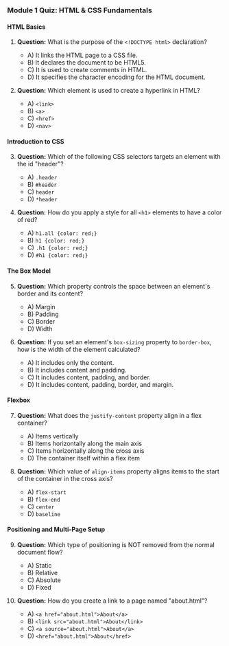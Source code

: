 
### Module 1 Quiz: HTML & CSS Fundamentals

#### HTML Basics
1. **Question:** What is the purpose of the `<!DOCTYPE html>` declaration?
   - A) It links the HTML page to a CSS file.
   - B) It declares the document to be HTML5.
   - C) It is used to create comments in HTML.
   - D) It specifies the character encoding for the HTML document.

2. **Question:** Which element is used to create a hyperlink in HTML?
   - A) `<link>`
   - B) `<a>`
   - C) `<href>`
   - D) `<nav>`

#### Introduction to CSS
3. **Question:** Which of the following CSS selectors targets an element with the id "header"?
   - A) `.header`
   - B) `#header`
   - C) `header`
   - D) `*header`

4. **Question:** How do you apply a style for all `<h1>` elements to have a color of red?
   - A) `h1.all {color: red;}`
   - B) `h1 {color: red;}`
   - C) `.h1 {color: red;}`
   - D) `#h1 {color: red;}`

#### The Box Model
5. **Question:** Which property controls the space between an element's border and its content?
   - A) Margin
   - B) Padding
   - C) Border
   - D) Width

6. **Question:** If you set an element's `box-sizing` property to `border-box`, how is the width of the element calculated?
   - A) It includes only the content.
   - B) It includes content and padding.
   - C) It includes content, padding, and border.
   - D) It includes content, padding, border, and margin.

#### Flexbox
7. **Question:** What does the `justify-content` property align in a flex container?
   - A) Items vertically
   - B) Items horizontally along the main axis
   - C) Items horizontally along the cross axis
   - D) The container itself within a flex item

8. **Question:** Which value of `align-items` property aligns items to the start of the container in the cross axis?
   - A) `flex-start`
   - B) `flex-end`
   - C) `center`
   - D) `baseline`

#### Positioning and Multi-Page Setup
9. **Question:** Which type of positioning is NOT removed from the normal document flow?
   - A) Static
   - B) Relative
   - C) Absolute
   - D) Fixed

10. **Question:** How do you create a link to a page named "about.html"?
    - A) `<a href="about.html">About</a>`
    - B) `<link src="about.html">About</link>`
    - C) `<a source="about.html">About</a>`
    - D) `<href="about.html">About</href>`

